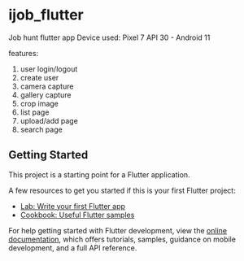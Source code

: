 # ijob_flutter

Job hunt flutter app
Device used: Pixel 7 API 30 - Android 11

features:
1. user login/logout
2. create user
3. camera capture
4. gallery capture
5. crop image
6. list page
7. upload/add page
8. search page


## Getting Started

This project is a starting point for a Flutter application.

A few resources to get you started if this is your first Flutter project:

- [Lab: Write your first Flutter app](https://docs.flutter.dev/get-started/codelab)
- [Cookbook: Useful Flutter samples](https://docs.flutter.dev/cookbook)

For help getting started with Flutter development, view the
[online documentation](https://docs.flutter.dev/), which offers tutorials,
samples, guidance on mobile development, and a full API reference.
